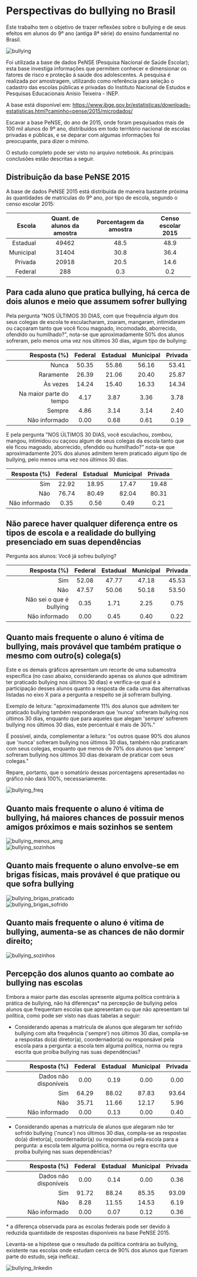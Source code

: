 # Perspectivas do bullying no Brasil

Este trabalho tem o objetivo de trazer reflexões sobre o bullying e de seus efeitos em alunos do 9º ano (antiga 8ª série) do ensino fundamental no Brasil.

![bullying](/img/bullying.jpg)

Foi utilizada a base de dados PeNSE (Pesquisa Nacional de Saúde Escolar); esta base investiga informações que permitem conhecer e dimensionar os fatores de risco e proteção à saúde dos adolescentes. A pesquisa é realizada por amostragem, utilizando como referência para seleção o cadastro das escolas públicas e privadas do Instituto Nacional de Estudos e Pesquisas Educacionais Anísio Teixeira - INEP. <br>

A base está disponível em: https://www.ibge.gov.br/estatisticas/downloads-estatisticas.html?caminho=pense/2015/microdados/ <br>

Escavar a base PeNSE, do ano de 2015, onde foram pesquisados mais de 100 mil alunos do 9º ano, distribuídos em todo território nacional de escolas privadas e públicas, e se deparar com algumas informações foi preocupante, para dizer o mínimo.

O estudo completo pode ser visto no arquivo notebook. As principais conclusões estão descritas a seguir.

## Distribuição da base PeNSE 2015

A base de dados PeNSE 2015 está distribuída de maneira bastante próxima às quantidades de matrículas do 9º ano, por tipo de escola, segundo o censo escolar 2015:

<p align="center">
<center>
  
|Escola  |Quant. de alunos da amostra|Porcentagem da amostra|Censo escolar 2015|
|--------:|:------:|:-----:|:----:|
|Estadual |49462 |48.5 |48.9|
|Municipal|31404 |30.8 |36.4|
|Privada  |20918 |20.5 |14.6|
|Federal  |288   |0.3	|0.2 |
  
</center>
</p>

## Para cada aluno que pratica bullying, há cerca de dois alunos e meio que assumem sofrer bullying

Pela pergunta "NOS ÚLTIMOS 30 DIAS, com que frequência algum dos seus colegas de escola te esculacharam, zoaram, mangaram, intimidaram ou caçoaram tanto que você ficou magoado, incomodado, aborrecido, ofendido ou humilhado?", nota-se que aproximadamente 50% dos alunos sofreram, pelo menos uma vez nos últimos 30 dias, algum tipo de bullying:

<p align="center">
<center>
  
|Resposta (%)|Federal|Estadual|Municipal|Privada|
|--------:|:----:|:-----:|:----:|:----:|
|Nunca|50.35|55.86|56.16|53.41|
|Raramente|26.39|21.06|20.40|25.87|
|Às vezes|14.24|15.40|16.33|14.34|
|Na maior parte do tempo|4.17|3.87|3.36|3.78|
Sempre|4.86|3.14|3.14|2.40|
Não informado|0.00|0.68|0.61|0.19|

</center>
</p>
  
E pela pergunta "NOS ÚLTIMOS 30 DIAS, você esculachou, zombou, mangou, intimidou ou caçoou algum de seus colegas da escola tanto que ele ficou magoado, aborrecido, ofendido ou humilhado?" nota-se que aproximadamente 20% dos alunos admitem terem praticado algum tipo de bullying, pelo menos uma vez nos últimos 30 dias.</p>

<p align="center">
<center>
  
|Resposta (%)|Federal|Estadual|Municipal|Privada|
|--------:|:----:|:-----:|:----:|:----:|
|Sim|22.92|18.95|17.47|19.48|
|Não|76.74|80.49|82.04|80.31|
|Não informado|0.35|0.56|0.49|0.21|

</center>
</p>

## Não parece haver qualquer diferença entre os tipos de escola e a realidade do bullying presenciado em suas dependências

Pergunta aos alunos: Você já sofreu bullying?

|Resposta (%)|Federal|Estadual|Municipal|Privada|
|--------:|:----:|:-----:|:----:|:----:|
|Sim|52.08|47.77|47.18|45.53|
|Não|47.57|50.06|50.18|53.50|
|Não sei o que é bullying|0.35|1.71|2.25|0.75|
|Não informado|0.00|0.45|0.40|0.22|

## Quanto mais frequente o aluno é vítima de bullying, mais provável que também pratique o mesmo com outro(s) colega(s)
Este e os demais gráficos apresentam um recorte de uma subamostra específica (no caso abaixo, considerando apenas os alunos que admitiram ter praticado bullying nos últimos 30 dias) e verifica-se qual é a participação desses alunos quanto a resposta de cada uma das alternativas listadas no eixo X para a pergunta a respeito se já sofreram bullying.<br>

Exemplo de leitura: "aproximadamente 11% dos alunos que admitem ter praticado bullying também responderam que 'nunca' sofreram bullying nos últimos 30 dias, enquanto que para aqueles que alegam 'sempre' sofrerem bullying nos últimos 30 dias, este percentual é mais de 30%."

É possível, ainda, complementar a leitura: "os outros quase 90% dos alunos que 'nunca' sofreram bullying nos últimos 30 dias, também não praticaram com seus colegas, enquanto que menos de 70% dos alunos que 'sempre' sofreram bullying nos últimos 30 dias deixaram de praticar com seus colegas."

Repare, portanto, que o somatório dessas porcentagens apresentadas no gráfico não dará 100%, necessariamente.


![bullying_freq](/img/ja_bullying.png)


## Quanto mais frequente o aluno é vítima de bullying, há maiores chances de possuir menos amigos próximos e mais sozinhos se sentem
![bullying_menos_amg](/img/amigos.png)
<br>
![bullying_sozinhos](/img/sozinhos.png)


## Quanto mais frequente o aluno envolve-se em brigas físicas, mais provável é que pratique ou que sofra bullying
![bullying_brigas_praticado](/img/brigas_praticado.png)
<br>
![bullying_brigas_sofrido](/img/brigas_sofrido.png)

## Quanto mais frequente o aluno é vítima de bullying, aumenta-se as chances de não dormir direito;
![bullying_sozinhos](/img/sono.png)

## Percepção dos alunos quanto ao combate ao bullying nas escolas

Embora a maior parte das escolas apresente alguma política contrária à prática de bullying, não há diferenças* na percepção de bullying pelos alunos que frequentam escolas que apresentam ou que não apresentam tal política, como pode ser visto nas duas tabelas a seguir:

- Considerando apenas a matrícula de alunos que alegaram ter sofrido bullying com alta frequência ('sempre') nos últimos 30 dias, compila-se a respostas do(a) diretor(a), coordernador(a) ou responsável pela escola para a pergunta: a escola tem alguma política, norma ou regra escrita que proíba bullying nas suas dependências?


|Resposta (%)|Federal|Estadual|Municipal|Privada|
|--------:|:----:|:-----:|:----:|:----:|
|Dados não disponíveis|0.00|0.19|0.00|0.00|
|Sim|64.29|88.02|87.83|93.64|
|Não|35.71|11.66|12.17|5.96|
|Não informado|0.00|0.13|0.00|0.40|


- Considerando apenas a matrícula de alunos que alegaram não ter sofrido bullying ('nunca') nos últimos 30 dias, compila-se as respostas do(a) diretor(a), coordernador(a) ou responsável pela escola para a  pergunta: a escola tem alguma política, norma ou regra escrita que proíba bullying nas suas dependências?


|Resposta (%)|Federal|Estadual|Municipal|Privada|
|--------:|:----:|:-----:|:----:|:----:|
|Dados não disponíveis|0.00|0.14|0.00|0.36|
|Sim|91.72|88.24|85.35|93.09|
|Não|8.28|11.55|14.53|6.19|
|Não informado|0.00|0.07|0.12|0.36|

<p> * a diferença observada para as escolas federais pode ser devido à reduzida quantidade de respostas disponíveis na base PeNSE 2015. </p>



Levanta-se a hipótese que o resultado da política contrária ao bullying, existente nas escolas onde estudam cerca de 90% dos alunos que fizeram parte do estudo, seja ineficaz.



![bullying_linkedin](https://user-images.githubusercontent.com/64495168/104515427-93bb8d00-55d1-11eb-96c5-49f5c7fce177.jpg)
